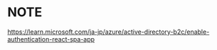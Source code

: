 # NOTE

https://learn.microsoft.com/ja-jp/azure/active-directory-b2c/enable-authentication-react-spa-app
